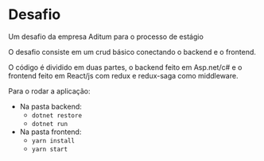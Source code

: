 # Desafio
Um desafio da empresa Aditum para o processo de estágio

O desafio consiste em um crud básico conectando o backend e o frontend.

O código é dividido em duas partes, o backend feito em Asp.net/c# e o frontend feito em React/js com redux e redux-saga como middleware.

Para o rodar a aplicação:

- Na pasta backend:  
  - `dotnet restore`
  - `dotnet run`
- Na pasta frontend: 
  - `yarn install`
  - `yarn start`

